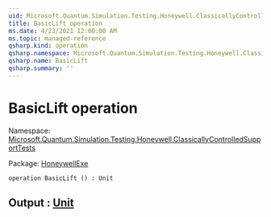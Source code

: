 ```yaml
---
uid: Microsoft.Quantum.Simulation.Testing.Honeywell.ClassicallyControlledSupportTests.BasicLift
title: BasicLift operation
ms.date: 4/23/2021 12:00:00 AM
ms.topic: managed-reference
qsharp.kind: operation
qsharp.namespace: Microsoft.Quantum.Simulation.Testing.Honeywell.ClassicallyControlledSupportTests
qsharp.name: BasicLift
qsharp.summary: ''
---
```


# BasicLift operation

Namespace: [Microsoft.Quantum.Simulation.Testing.Honeywell.ClassicallyControlledSupportTests](xref:Microsoft.Quantum.Simulation.Testing.Honeywell.ClassicallyControlledSupportTests)

Package: [HoneywellExe](https://nuget.org/packages/HoneywellExe)




```qsharp
operation BasicLift () : Unit
```


## Output : [Unit](xref:microsoft.quantum.qsharp.valueliterals#unit-literal)

